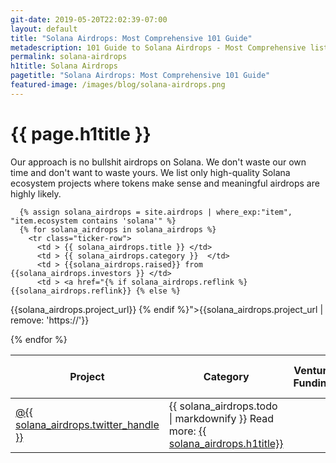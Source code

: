 ```yaml
---
git-date: 2019-05-20T22:02:39-07:00
layout: default
title: "Solana Airdrops: Most Comprehensive 101 Guide"
metadescription: 101 Guide to Solana Airdrops - Most Comprehensive list covering significant airdrops. Our approach is no bullshit airdrops on Solana. We don't waste our own time and don't want to waste yours. We list only high-quality Solana ecosystem projects where tokens make sense and meaningful airdrops are highly likely.
permalink: solana-airdrops
h1title: Solana Airdrops
pagetitle: "Solana Airdrops: Most Comprehensive 101 Guide"
featured-image: /images/blog/solana-airdrops.png
---
```


<h1>{{ page.h1title }}</h1>

<section class="section-tickers">
  <p>Our approach is no bullshit airdrops on Solana. We don't waste our own time and don't want to waste yours. We list only high-quality Solana ecosystem projects where tokens make sense and meaningful airdrops are highly likely.</p>
  <div class="container-tickers">
    <table class="table-tickers">
      <thead>
        <tr>
          <th>Project</th>
          <th>Category</th>
          <th>Venture Funding</th>
          <th>URL</th>
          <th>Twitter</th>
          <th>What to do?</th>
        </tr>
      </thead>
      <tbody>

      {% assign solana_airdrops = site.airdrops | where_exp:"item", "item.ecosystem contains 'solana'" %}
      {% for solana_airdrops in solana_airdrops %}
        <tr class="ticker-row">
          <td > {{ solana_airdrops.title }} </td>
          <td > {{ solana_airdrops.category }}  </td>
          <td > {{solana_airdrops.raised}} from {{solana_airdrops.investors }} </td>
          <td > <a href="{% if solana_airdrops.reflink %} {{solana_airdrops.reflink}} {% else %}
{{solana_airdrops.project_url}} {% endif %}">{{solana_airdrops.project_url | remove: 'https://'}}</a> </td>
          <td > <a href="https://twitter.com/{{ solana_airdrops.twitter_handle }}">@{{ solana_airdrops.twitter_handle }}</a> </td>
          <td > {{ solana_airdrops.todo | markdownify }} Read more: <a href="/airdrop/{{ solana_airdrops.title | remove:  ' ' | capitalize }}">{{ solana_airdrops.h1title}}</a></td>
        </tr>
      {% endfor %}
      </tbody>
    </table>

  </div>
</section>
